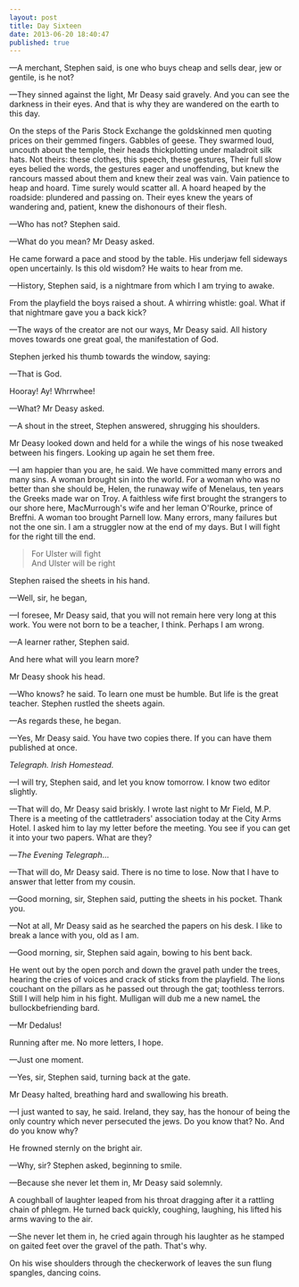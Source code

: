 ```yaml
---
layout: post
title: Day Sixteen
date: 2013-06-20 18:40:47
published: true
---
```


—A merchant, Stephen said, is one who buys cheap and sells dear, jew or gentile, is he not?

—They sinned against the light, Mr Deasy said gravely. And you can see the darkness in their eyes. And that is why they are wandered on the earth to this day.

On the steps of the Paris Stock Exchange the goldskinned men quoting prices on their gemmed fingers. Gabbles of geese. They swarmed loud, uncouth about the temple, their heads thickplotting under maladroit silk hats. Not theirs: these clothes, this speech, these gestures, Their full slow eyes belied the words, the gestures eager and unoffending, but knew the rancours massed about them and knew their zeal was vain. Vain patience to heap and hoard. Time surely would scatter all. A hoard heaped by the roadside: plundered and passing on. Their eyes knew the years of wandering and, patient, knew the dishonours of their flesh.

—Who has not? Stephen said.

—What do you mean? Mr Deasy asked.

He came forward a pace and stood by the table. His underjaw fell sideways open uncertainly. Is this old wisdom? He waits to hear from me.

—History, Stephen said, is a nightmare from which I am trying to awake.

From the playfield the boys raised a shout. A whirring whistle: goal. What if that nightmare gave you a back kick?

—The ways of the creator are not our ways, Mr Deasy said. All history moves towards one great goal, the manifestation of God.

Stephen jerked his thumb towards the window, saying:

—That is God.

Hooray! Ay! Whrrwhee!

—What? Mr Deasy asked.

—A shout in the street, Stephen answered, shrugging his shoulders.

Mr Deasy looked down and held for a while the wings of his nose tweaked between his fingers. Looking up again he set them free.

—I am happier than you are, he said. We have committed many errors and many sins. A woman brought sin into the world. For a woman who was no better than she should be, Helen, the runaway wife of Menelaus, ten years the Greeks made war on Troy. A faithless wife first brought the strangers to our shore here, MacMurrough's wife and her leman O'Rourke, prince of Breffni. A woman too brought Parnell low. Many errors, many failures but not the one sin. I am a struggler now at the end of my days. But I will fight for the right till the end.

> For Ulster will fight <br>
> And Ulster will be right

Stephen raised the sheets in his hand.

—Well, sir, he began,

—I foresee, Mr Deasy said, that you will not remain here very long at this work. You were not born to be a teacher, I think. Perhaps I am wrong.

—A learner rather, Stephen said.

And here what will you learn more?

Mr Deasy shook his head.

—Who knows? he said. To learn one must be humble. But life is the great teacher. Stephen rustled the sheets again.

—As regards these, he began.

—Yes, Mr Deasy said. You have two copies there. If you can have them published at once.

*Telegraph. Irish Homestead.*

—I will try, Stephen said, and let you know tomorrow. I know two editor slightly.

—That will do, Mr Deasy said briskly. I wrote last night to Mr Field, M.P. There is a meeting of the cattletraders' association today at the City Arms Hotel. I asked him to lay my letter before the meeting. You see if you can get it into your two papers. What are they?

—*The Evening Telegraph*…

—That will do, Mr Deasy said. There is no time to lose. Now that I have to answer that letter from my cousin.

—Good morning, sir, Stephen said, putting the sheets in his pocket. Thank you.

—Not at all, Mr Deasy said as he searched the papers on his desk. I like to break a lance with you, old as I am.

—Good morning, sir, Stephen said again, bowing to his bent back.

He went out by the open porch and down the gravel path under the trees, hearing the cries of voices and crack of sticks from the playfield. The lions couchant on the pillars as he passed out through the gat; toothless terrors. Still I will help him in his fight. Mulligan will dub me a new nameL the bullockbefriending bard.

—Mr Dedalus!

Running after me. No more letters, I hope.

—Just one moment.

—Yes, sir, Stephen said, turning back at the gate.

Mr Deasy halted, breathing hard and swallowing his breath.

—I just wanted to say, he said. Ireland, they say, has the honour of being the only country which never persecuted the jews. Do you know that? No. And do you know why?

He frowned sternly on the bright air.

—Why, sir? Stephen asked, beginning to smile.

—Because she never let them in, Mr Deasy said solemnly.

A coughball of laughter leaped from his throat dragging after it a rattling chain of phlegm. He turned back quickly, coughing, laughing, his lifted his arms waving to the air.

—She never let them in, he cried again through his laughter as he stamped on gaited feet over the gravel of the path. That's why.

On his wise shoulders through the checkerwork of leaves the sun flung spangles, dancing coins.